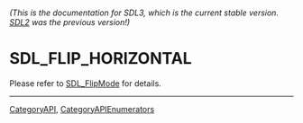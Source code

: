 ###### (This is the documentation for SDL3, which is the current stable version. [SDL2](https://wiki.libsdl.org/SDL2/) was the previous version!)
# SDL_FLIP_HORIZONTAL

Please refer to [SDL_FlipMode](SDL_FlipMode) for details.

----
[CategoryAPI](CategoryAPI), [CategoryAPIEnumerators](CategoryAPIEnumerators)

